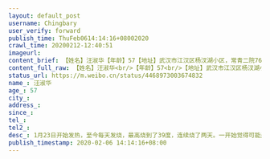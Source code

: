 ```yaml
---
layout: default_post
username: Chingbary
user_verify: forward
publish_time: ThuFeb0614:14:16+08002020
crawl_time: 20200212-12:40:51
imageurl: 
content_brief: 【姓名】汪淑华【年龄】57【地址】武汉市江汉区杨汊湖小区，常青二院76栋1单元【病情描述】1月23日开始发热，至今每天发烧，最高烧到了39度，连续烧了两天。一开始觉得可能是普通感冒发烧，有在连续服用莲花清瘟胶囊奥，奥司他韦等药物。但数十天持续发烧与她家小区住的位置（疫情爆发严重区域）让 ...全文
content_full_raw: 【姓名】汪淑华<br/>【年龄】57<br/>【地址】武汉市江汉区杨汊湖小区，常青二院76栋1单元<br/>【病情描述】1月23日开始发热，至今每天发烧，最高烧到了39度，连续烧了两天。一开始觉得可能是普通感冒发烧，有在连续服用莲花清瘟胶囊奥，奥司他韦等药物。但数十天持续发烧与她家小区住的位置（疫情爆发严重区域）让我们不得不怀疑是新冠肺炎。去医院做了ct显示是双肺多发斑片状感染病灶，医生说要是早点去医院情况会好一些。此前一直是响应国家号召在家里隔离没有去医院。现在是在医院打针都排不上队，更别谈住院了。再加之现在交通管辖，出行也成难题。联系了社区，社区说先做登记，便再无回音。联系了江汉区的求助电话，也是说暂做登记有消息了再联系。想要坐上社区的车辆去往医院就诊都成为了杳无音讯的事情。更别谈能够坐上核酸检测，确诊之后入院了。万般无奈，姑妈在家隔离至今高烧不退。<br/>【联系人】汪淑华<br/>【电话】15871136086（患者本人）15902798093（患者亲戚）
status_url: https://m.weibo.cn/status/4468973003674832
name_: 汪淑华
age_: 57
city_: 
address_: 
since_: 
tel_: 
tel2_: 
desc_: 1月23日开始发热，至今每天发烧，最高烧到了39度，连续烧了两天。一开始觉得可能是普通感冒发烧，有在连续服用莲花清瘟胶囊奥，奥司他韦等药物。但数十天持续发烧与她家小区住的位置（疫情爆发严重区域）让我们不得不怀疑是新冠肺炎。去医院做了ct显示是双肺多发斑片状感染病灶，医生说要是早点去医院情况会好一些。此前一直是响应国家号召在家里隔离没有去医院。现在是在医院打针都排不上队，更别谈住院了。再加之现在交通管辖，出行也成难题。联系了社区，社区说先做登记，便再无回音。联系了江汉区的求助电话，也是说暂做登记有消息了再联系。想要坐上社区的车辆去往医院就诊都成为了杳无音讯的事情。更别谈能够坐上核酸检测，确诊之后入院了。万般无奈，姑妈在家隔离至今高烧不退。
publish_timestamp: 2020-02-06 14:14:16+08:00
---
```

